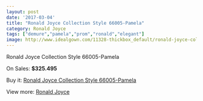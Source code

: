 ```yaml
---
layout: post
date: '2017-03-04'
title: "Ronald Joyce Collection Style 66005-Pamela"
category: Ronald Joyce
tags: ["demure","pamela","prom","ronald","elegant"]
image: http://www.idealgown.com/11328-thickbox_default/ronald-joyce-collection-style-66005-pamela.jpg
---
```

Ronald Joyce Collection Style 66005-Pamela

On Sales: **$325.495**
<a href="https://www.idealgown.com/en/ronald-joyce/4642-ronald-joyce-collection-style-66005-pamela.html"><amp-img layout="responsive" width="600" height="600" src="//www.idealgown.com/11328-thickbox_default/ronald-joyce-collection-style-66005-pamela.jpg" alt="Ronald Joyce Collection Style 66005-Pamela 0" /></a>
<a href="https://www.idealgown.com/en/ronald-joyce/4642-ronald-joyce-collection-style-66005-pamela.html"><amp-img layout="responsive" width="600" height="600" src="//www.idealgown.com/11330-thickbox_default/ronald-joyce-collection-style-66005-pamela.jpg" alt="Ronald Joyce Collection Style 66005-Pamela 1" /></a>
<a href="https://www.idealgown.com/en/ronald-joyce/4642-ronald-joyce-collection-style-66005-pamela.html"><amp-img layout="responsive" width="600" height="600" src="//www.idealgown.com/11329-thickbox_default/ronald-joyce-collection-style-66005-pamela.jpg" alt="Ronald Joyce Collection Style 66005-Pamela 2" /></a>

Buy it: [Ronald Joyce Collection Style 66005-Pamela](https://www.idealgown.com/en/ronald-joyce/4642-ronald-joyce-collection-style-66005-pamela.html "Ronald Joyce Collection Style 66005-Pamela")

View more: [Ronald Joyce](https://www.idealgown.com/en/56-ronald-joyce "Ronald Joyce")